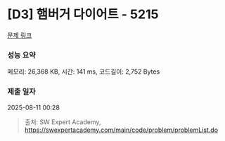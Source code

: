 # [D3] 햄버거 다이어트 - 5215 

[문제 링크](https://swexpertacademy.com/main/code/problem/problemDetail.do?contestProbId=AWT-lPB6dHUDFAVT) 

### 성능 요약

메모리: 26,368 KB, 시간: 141 ms, 코드길이: 2,752 Bytes

### 제출 일자

2025-08-11 00:28



> 출처: SW Expert Academy, https://swexpertacademy.com/main/code/problem/problemList.do